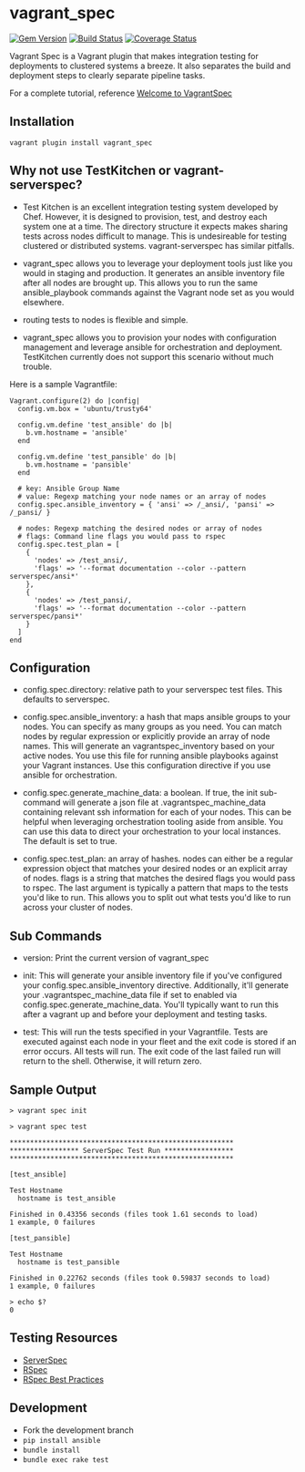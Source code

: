 # vagrant_spec

[![Gem Version](https://badge.fury.io/rb/vagrant_spec.svg)](https://badge.fury.io/rb/vagrant_spec)
[![Build Status](https://travis-ci.org/miroswan/vagrant_spec.svg?branch=master)](https://travis-ci.org/miroswan/vagrant_spec) 
[![Coverage Status](https://coveralls.io/repos/github/miroswan/vagrant_spec/badge.svg?branch=master)](https://coveralls.io/github/miroswan/vagrant_spec?branch=master)


Vagrant Spec is a Vagrant plugin that makes integration testing for deployments
to clustered systems a breeze. It also separates the build and deployment steps
to clearly separate pipeline tasks. 

For a complete tutorial, reference [Welcome to VagrantSpec](https://github.com/miroswan/vagrant_spec/wiki/Welcome-to-VagrantSpec)

## Installation

```vagrant plugin install vagrant_spec```

## Why not use TestKitchen or vagrant-serverspec?

* Test Kitchen is an excellent integration testing system developed by Chef.
However, it is designed to provision, test, and destroy each system one at a
time. The directory structure it expects makes sharing tests across nodes 
difficult to manage. This is undesireable for testing clustered or 
distributed systems. vagrant-serverspec has similar pitfalls. 

* vagrant_spec allows you to leverage your deployment tools just like you would
in staging and production. It generates an ansible inventory file after all
nodes are brought up. This allows you to run the same ansible_playbook commands
against the Vagrant node set as you would elsewhere. 

* routing tests to nodes is flexible and simple. 

* vagrant_spec allows you to provision your nodes with configuration management
and leverage ansible for orchestration and deployment. TestKitchen currently
does not support this scenario without much trouble. 

Here is a sample Vagrantfile:

```
Vagrant.configure(2) do |config|
  config.vm.box = 'ubuntu/trusty64'
  
  config.vm.define 'test_ansible' do |b|
    b.vm.hostname = 'ansible'
  end

  config.vm.define 'test_pansible' do |b|
    b.vm.hostname = 'pansible'
  end

  # key: Ansible Group Name
  # value: Regexp matching your node names or an array of nodes
  config.spec.ansible_inventory = { 'ansi' => /_ansi/, 'pansi' => /_pansi/ }

  # nodes: Regexp matching the desired nodes or array of nodes
  # flags: Command line flags you would pass to rspec
  config.spec.test_plan = [
    {
      'nodes' => /test_ansi/,
      'flags' => '--format documentation --color --pattern serverspec/ansi*'
    },
    {
      'nodes' => /test_pansi/,
      'flags' => '--format documentation --color --pattern serverspec/pansi*'
    }
  ]
end
```

## Configuration

* config.spec.directory: relative path to your serverspec test files. This 
defaults to serverspec. 

* config.spec.ansible_inventory: a hash that maps ansible groups to your nodes.
You can specify as many groups as you need. You can match nodes by regular 
expression or explicitly provide an array of node names. This will generate 
an vagrantspec_inventory based on your active nodes. You use this file for 
running ansible playbooks against your Vagrant instances. Use this configuration
directive if you use ansible for orchestration. 

* config.spec.generate_machine_data: a boolean. If true, the init sub-command
will generate a json file at .vagrantspec_machine_data containing relevant
ssh information for each of your nodes. This can be helpful when leveraging
orchestration tooling aside from ansible. You can use this data to direct your
orchestration to your local instances. The default is set to true. 

* config.spec.test_plan: an array of hashes. nodes can either be a regular 
expression object that matches your desired nodes or an explicit array of 
nodes. flags is a string that matches the desired flags you would pass to
rspec. The last argument is typically a pattern that maps to the tests you'd 
like to run. This allows you to split out what tests you'd like to run across
your cluster of nodes. 

## Sub Commands

* version: Print the current version of vagrant_spec

* init: This will generate your ansible inventory file if you've configured your
config.spec.ansible_inventory directive. Additionally, it'll generate your
.vagrantspec_machine_data file if set to enabled via 
config.spec.generate_machine_data. You'll typically want to run this after a 
vagrant up and before your deployment and testing tasks. 

* test: This will run the tests specified in your Vagrantfile. Tests are
executed against each node in your fleet and the exit code is stored if an error
occurs. All tests will run. The exit code of the last failed run will return
to the shell. Otherwise, it will return zero. 

## Sample Output

```
> vagrant spec init

> vagrant spec test

*******************************************************
***************** ServerSpec Test Run *****************
*******************************************************

[test_ansible]

Test Hostname
  hostname is test_ansible

Finished in 0.43356 seconds (files took 1.61 seconds to load)
1 example, 0 failures

[test_pansible]

Test Hostname
  hostname is test_pansible

Finished in 0.22762 seconds (files took 0.59837 seconds to load)
1 example, 0 failures

> echo $?
0
```

## Testing Resources

* [ServerSpec](http://serverspec.org/)
* [RSpec](http://rspec.info/)
* [RSpec Best Practices](http://betterspecs.org/)

## Development

* Fork the development branch
* ```pip install ansible```
* ```bundle install```
* ```bundle exec rake test```
